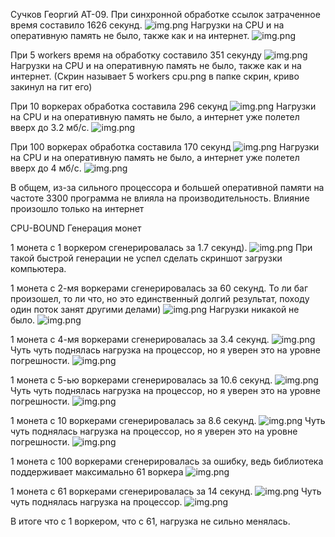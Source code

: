 
Сучков Георгий АТ-09. При синхронной обработке ссылок затраченное время составило 1626 секунд.
![img.png](screen/1work.png)
Нагрузки на CPU и на оперативную память не было, также как и на интернет.
![img.png](screen/1worker_CPU.png)

При 5 workers время на обработку составило 351 секунду
![img.png](screen/5workers.png)
Нагрузки на CPU и на оперативную память не было, также как и на интернет.
(Скрин называет 5 workers cpu.png в папке скрин, криво закинул на гит его)

При 10 воркерах обработка составила 296 секунд
![img.png](screen/10work.png)
Нагрузки на CPU и на оперативную память не было, а интернет уже полетел вверх до 3.2 мб/с.
![img.png](screen/10workers_cpu.png)

При 100 воркерах обработка составила 170 секунд
![img.png](screen/100workers.png)
Нагрузки на CPU и на оперативную память не было, а интернет уже полетел вверх до 4 мб/с.
![img.png](screen/100workers_cpu.png)

В общем, из-за сильного процессора и большей оперативной памяти на частоте 3300 программа не влияла на производительность. Влияние произошло только на интернет

CPU-BOUND Генерация монет

1 монета с 1 воркером сгенерировалась за 1.7 секунд).
![img.png](screen/bound1w.png)
При такой быстрой генерации не успел сделать скриншот загрузки компьютера.

1 монета с 2-мя воркерами сгенерировалась за 60 секунд. То ли баг произошел, то ли что, но это единственный долгий результат, походу один поток занят другими делами)
![img.png](screen/bound2w.png)
Нагрузки никакой не было.
![img.png](screen/bound2w_cpu.png)

1 монета с 4-мя воркерами сгенерировалась за 3.4 секунд.
![img.png](screen/bound4w.png)
Чуть чуть поднялась нагрузка на процессор, но я уверен это на уровне погрешности.
![img.png](screen/bound4w_cpu.png)


1 монета с 5-ью воркерами сгенерировалась за 10.6 секунд.
![img.png](screen/bound5w.png)
Чуть чуть поднялась нагрузка на процессор, но я уверен это на уровне погрешности.
![img.png](screen/bound5w_cpu.png)

1 монета с 10 воркерами сгенерировалась за 8.6 секунд.
![img.png](screen/bound10w.png)
Чуть чуть поднялась нагрузка на процессор, но я уверен это на уровне погрешности.
![img.png](screen/bound10w_cpu.png)

1 монета с 100 воркерами сгенерировалась за ошибку, ведь библиотека поддерживает максимально 61 воркера
![img.png](screen/bound100w.png)

1 монета с 61 воркерами сгенерировалась за 14 секунд.
![img.png](screen/bound61w.png)
Чуть чуть поднялась нагрузка на процессор.
![img.png](screen/bound161_cpu.png)

В итоге что с 1 воркером, что с 61, нагрузка не сильно менялась. 

